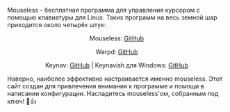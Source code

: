 Mouseless - бесплатная программа для управления курсором с помощью клавиатуры для Linux. Таких программ на весь земной шар приходится около четырёх штук:  

<div align="center">
  
Mouseless: [GitHub](https://github.com/jbensmann/mouseless)

Warpd: [GitHub](https://github.com/rvaiya/warpd)

Keynav: [GitHub](https://github.com/jordansissel/keynav) | Keynavish для Windows: [GitHub](https://github.com/lesderid/keynavish)

</div>

Наверно, наиболее эффективно настраивается именно mouseless. Этот сайт создан для привлечения внимания к программе и помощи в написании конфигурации. Насладитесь mouseless'ом, собранным под ключ! 🔧👍
